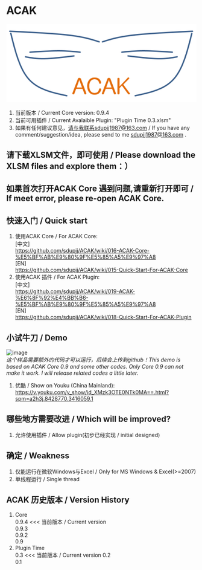 ﻿# ACAK
![image](https://github.com/sdupjj/ACAK/blob/master/screenshots/logo.png)     
1. 当前版本 / Current Core version: 0.9.4  
2. 当前可用插件 / Current Avalaible Plugin: "Plugin Time 0.3.xlsm"
3. 如果有任何建议意见，请与我联系sdupjj1987@163.com / If you have any comment/suggestion/idea, please send to me sdupjj1987@163.com . 

## 请下载XLSM文件，即可使用 / Please download the XLSM files and explore them：）

## 如果首次打开ACAK Core 遇到问题,请重新打开即可 / If meet error, please re-open ACAK Core.

## 快速入门 / Quick start
1. 使用ACAK Core / For ACAK Core:  
[中文]  
https://github.com/sdupjj/ACAK/wiki/016-ACAK-Core-%E5%BF%AB%E9%80%9F%E5%85%A5%E9%97%A8  
[EN]  
https://github.com/sdupjj/ACAK/wiki/015-Quick-Start-For-ACAK-Core  
2. 使用ACAK 插件 / For ACAK Plugin:  
[中文]  
https://github.com/sdupjj/ACAK/wiki/019-ACAK-%E6%8F%92%E4%BB%B6-%E5%BF%AB%E9%80%9F%E5%85%A5%E9%97%A8  
[EN]  
https://github.com/sdupjj/ACAK/wiki/018-Quick-Start-For-ACAK-Plugin  

## 小试牛刀 / Demo
 ![image](https://github.com/sdupjj/ACAK/blob/master/screenshots/20181224%20DEMO%2001.jpg)  
*这个样品需要额外的代码才可以运行，后续会上传到github！This demo is based on ACAK Core 0.9 and some other codes. Only Core 0.9 can not make it work. I will release related codes a little later.*   
1. 优酷 / Show on Youku (China Mainland):  
https://v.youku.com/v_show/id_XMzk3OTE0NTk0MA==.html?spm=a2h3j.8428770.3416059.1  

## 哪些地方需要改进 / Which will be improved?
1. 允许使用插件 / Allow plugin(初步已经实现 / initial designed)

## 确定 / Weakness
1. 仅能运行在微软Windows与Excel / Only for MS Windows & Excel(>=2007)
2. 单线程运行 / Single thread  

## ACAK 历史版本 / Version History  
1. Core  
0.9.4  <<< 当前版本 / Current version  
0.9.3  
0.9.2  
0.9  
2. Plugin Time  
0.3  <<< 当前版本 / Current version
0.2    
0.1